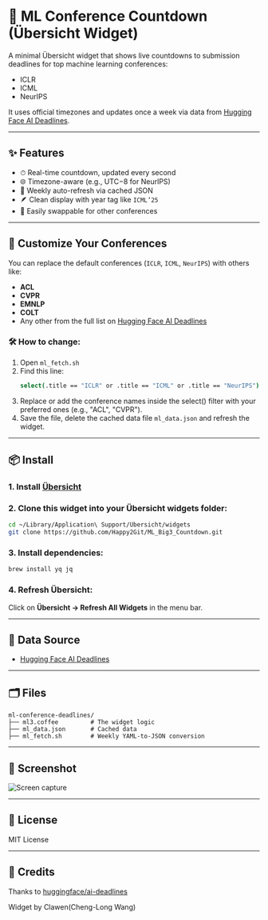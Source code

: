 # 🧠 ML Conference Countdown (Übersicht Widget)

A minimal Übersicht widget that shows live countdowns to submission deadlines for top machine learning conferences:

- ICLR
- ICML
- NeurIPS

It uses official timezones and updates once a week via data from [Hugging Face AI Deadlines](https://github.com/huggingface/ai-deadlines).

---

## ✨ Features

- ⏱ Real-time countdown, updated every second
- 🌐 Timezone-aware (e.g., UTC−8 for NeurIPS)
- 📅 Weekly auto-refresh via cached JSON
- 🪶 Clean display with year tag like `ICML’25`
- 🔁 Easily swappable for other conferences

---

## 🔄 Customize Your Conferences

You can replace the default conferences (`ICLR`, `ICML`, `NeurIPS`) with others like:

- **ACL**
- **CVPR**
- **EMNLP**
- **COLT**
- Any other from the full list on [Hugging Face AI Deadlines](https://github.com/huggingface/ai-deadlines/blob/main/src/data/conferences.yml)

### 🛠 How to change:

1. Open `ml_fetch.sh`
2. Find this line:
   ```bash
   select(.title == "ICLR" or .title == "ICML" or .title == "NeurIPS")
	```
3. Replace or add the conference names inside the select() filter with your preferred ones (e.g., "ACL", "CVPR").
4. Save the file, delete the cached data file `ml_data.json` and refresh the widget.
---

## 📦 Install

### 1. Install [Übersicht](http://tracesof.net/uebersicht/)

### 2. Clone this widget into your Übersicht widgets folder:

```bash
cd ~/Library/Application\ Support/Übersicht/widgets
git clone https://github.com/Happy2Git/ML_Big3_Countdown.git
````

### 3. Install dependencies:

```bash
brew install yq jq
```

### 4. Refresh Übersicht:

Click on **Übersicht → Refresh All Widgets** in the menu bar.

---

## 🧠 Data Source

* [Hugging Face AI Deadlines](https://github.com/huggingface/ai-deadlines)

---

## 🗂 Files

```
ml-conference-deadlines/
├── ml3.coffee         # The widget logic
├── ml_data.json       # Cached data
├── ml_fetch.sh        # Weekly YAML-to-JSON conversion
```

---

## 📸 Screenshot

![Screen capture](./screenshot.png)

---

## 📄 License

MIT License

---

## 🙌 Credits

Thanks to [huggingface/ai-deadlines](https://github.com/huggingface/ai-deadlines)

Widget by Clawen(Cheng-Long Wang)